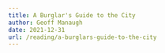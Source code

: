 ```yaml
---
title: A Burglar's Guide to the City
author: Geoff Manaugh
date: 2021-12-31
url: /reading/a-burglars-guide-to-the-city
---
```

